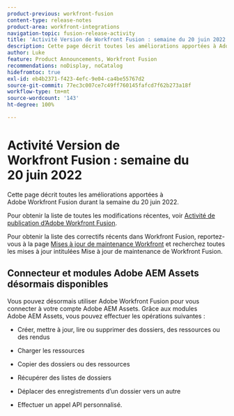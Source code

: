 ```yaml
---
product-previous: workfront-fusion
content-type: release-notes
product-area: workfront-integrations
navigation-topic: fusion-release-activity
title: 'Activité Version de Workfront Fusion : semaine du 20 juin 2022'
description: Cette page décrit toutes les améliorations apportées à Adobe Workfront Fusion durant la semaine du 20 juin 2022.
author: Luke
feature: Product Announcements, Workfront Fusion
recommendations: noDisplay, noCatalog
hidefromtoc: true
exl-id: eb4b2371-f423-4efc-9e04-ca4be55767d2
source-git-commit: 77ec3c007ce7c49ff760145fafcd7f62b273a18f
workflow-type: tm+mt
source-wordcount: '143'
ht-degree: 100%

---
```


# Activité Version de Workfront Fusion : semaine du 20 juin 2022

Cette page décrit toutes les améliorations apportées à Adobe Workfront Fusion durant la semaine du 20 juin 2022.

Pour obtenir la liste de toutes les modifications récentes, voir [Activité de publication d’Adobe Workfront Fusion](/help/workfront-fusion/fusion-product-releases/fusion-release-activity.md).

Pour obtenir la liste des correctifs récents dans Workfront Fusion, reportez-vous à la page [Mises à jour de maintenance Workfront](https://experienceleague.adobe.com/docs/workfront-known-issues/releases/current-updates.html?lang=fr) et recherchez toutes les mises à jour intitulées Mise à jour de maintenance de Workfront Fusion.

## Connecteur et modules Adobe AEM Assets désormais disponibles

Vous pouvez désormais utiliser Adobe Workfront Fusion pour vous connecter à votre compte Adobe AEM Assets. Grâce aux modules Adobe AEM Assets, vous pouvez effectuer les opérations suivantes :

* Créer, mettre à jour, lire ou supprimer des dossiers, des ressources ou des rendus

* Charger les ressources

* Copier des dossiers ou des ressources

* Récupérer des listes de dossiers

* Déplacer des enregistrements d’un dossier vers un autre

* Effectuer un appel API personnalisé.

